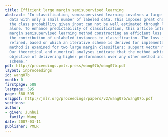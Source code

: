 ```yaml
---
title: Efficient large margin semisupervised learning
abstract: 'In classification, semisupervised learning involves a large amount of unlabeled
  data with only a small number of labeled data. This imposes great challenge in that
  the class probability given input can not be well estimated through labeled data
  alone. To enhance predictability of classification, this article introduces a large
  margin semisupervised learning method constructing an efficient loss to measure
  the contribution of unlabeled instances to classification. The loss is iteratively
  refined, based on which an iterative scheme is derived for implementation. The proposed
  method is examined for two large margin classifiers: support vector machines and  $\psi$-learning.
  Our theoretical and numerical analyses indicate that the method achieves the desired
  objective of delivering higher performances over any other method initializing the
  scheme.'
pdf: http://proceedings.pmlr.press/wang07b/wang07b.pdf
layout: inproceedings
id: wang07b
month: 0
firstpage: 588
lastpage: 595
page: 588-595
origpdf: http://jmlr.org/proceedings/papers/v2/wang07b/wang07b.pdf
sections: 
author:
- given: Junhui
  family: Wang
date: 2007-03-11
publisher: PMLR
---
```

